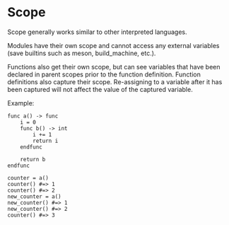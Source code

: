 # Scope

Scope generally works similar to other interpreted languages.

Modules have their own scope and cannot access any external variables (save
builtins such as meson, build\_machine, etc.).

Functions also get their own scope, but can see variables that have been
declared in parent scopes prior to the function definition.  Function
definitions also capture their scope. Re-assigning to a variable after it has
been captured will not affect the value of the captured variable.

Example:

```
func a() -> func
    i = 0
    func b() -> int
        i += 1
        return i
    endfunc

    return b
endfunc

counter = a()
counter() #=> 1
counter() #=> 2
new_counter = a()
new_counter() #=> 1
new_counter() #=> 2
counter() #=> 3
```


